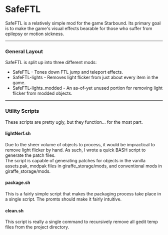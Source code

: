 # SafeFTL

SafeFTL is a relatively simple mod for the game Starbound. Its primary goal is to make the game's visual effects bearable for those who suffer from epilepsy or motion sickness.


---

### General Layout

SafeFTL is split up into three different mods:  
- SafeFTL - Tones down FTL jump and teleport effects.  
- SafeFTL-lights - Removes light flicker from just about every item in the game.  
- SafeFTL-lights_modded - An as-of-yet unused portion for removing light flicker from modded objects.  


---

### Utility Scripts  
These scripts are pretty ugly, but they function... for the most part.

#### lightNerf.sh  
Due to the sheer volume of objects to process, it would be impractical to remove light flicker by hand. As such, I wrote a quick BASH script to generate the patch files.  
The script is capable of generating patches for objects in the vanilla assets.pak, modpak files in giraffe_storage/mods, and conventional mods in giraffe_storage/mods.

#### package.sh  
This is a fairly simple script that makes the packaging process take place in a single script. The promts should make it fairly intuitive.

#### clean.sh  
This script is really a single command to recursively remove all gedit temp files from the project directory.
